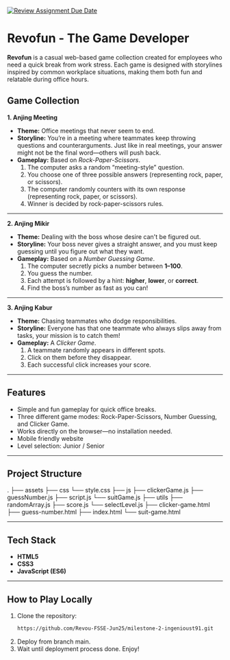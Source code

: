 [![Review Assignment Due Date](https://classroom.github.com/assets/deadline-readme-button-22041afd0340ce965d47ae6ef1cefeee28c7c493a6346c4f15d667ab976d596c.svg)](https://classroom.github.com/a/pUNCiVii)

# Revofun - The Game Developer
**Revofun** is a casual web-based game collection created for employees who need a quick break from work stress. Each game is designed with storylines inspired by common workplace situations, making them both fun and relatable during office hours.

## Game Collection
**1. Anjing Meeting**
- **Theme:** Office meetings that never seem to end.  
- **Storyline:** You’re in a meeting where teammates keep throwing questions and counterarguments. Just like in real meetings, your answer might not be the final word—others will push back.  
- **Gameplay:** Based on *Rock-Paper-Scissors*.  
  1. The computer asks a random “meeting-style” question.  
  2. You choose one of three possible answers (representing rock, paper, or scissors).  
  3. The computer randomly counters with its own response (representing rock, paper, or scissors). 
  4. Winner is decided by rock-paper-scissors rules. 

---
**2. Anjing Mikir**
- **Theme:** Dealing with the boss whose desire can't be figured out.  
- **Storyline:** Your boss never gives a straight answer, and you must keep guessing until you figure out what they want.  
- **Gameplay:** Based on a *Number Guessing Game*.  
  1. The computer secretly picks a number between **1–100**.  
  2. You guess the number.  
  3. Each attempt is followed by a hint: **higher**, **lower**, or **correct**.  
  4. Find the boss’s number as fast as you can!  

---
**3. Anjing Kabur**
- **Theme:** Chasing teammates who dodge responsibilities.  
- **Storyline:** Everyone has that one teammate who always slips away from tasks, your mission is to catch them!  
- **Gameplay:** A *Clicker Game*.  
  1. A teammate randomly appears in different spots.  
  2. Click on them before they disappear.  
  3. Each successful click increases your score.  

---
## Features  
- Simple and fun gameplay for quick office breaks.   
- Three different game modes: Rock-Paper-Scissors, Number Guessing, and Clicker Game.  
- Works directly on the browser—no installation needed.  
- Mobile friendly website
- Level selection: Junior / Senior

---
## Project Structure
 .
 ├── assets
 ├── css
    └── style.css
 ├── js
    ├── clickerGame.js
    ├── guessNumber.js
    ├── script.js
    └── suitGame.js
 ├── utils
    ├── randomArray.js
    ├── score.js
    └── selectLevel.js
 ├── clicker-game.html
 ├── guess-number.html
 ├── index.html
 └── suit-game.html

---
## Tech Stack
- **HTML5**  
- **CSS3**  
- **JavaScript (ES6)**

---
## How to Play Locally
1. Clone the repository:  
   ```bash
   https://github.com/Revou-FSSE-Jun25/milestone-2-ingenioust91.git

2. Deploy from branch main.
3. Wait until deployment process done. Enjoy!
